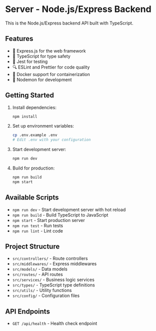 # Server - Node.js/Express Backend

This is the Node.js/Express backend API built with TypeScript.

## Features

- 🚀 Express.js for the web framework
- 📝 TypeScript for type safety
- 🧪 Jest for testing
- 🔍 ESLint and Prettier for code quality
- 🐳 Docker support for containerization
- 🔄 Nodemon for development

## Getting Started

1. Install dependencies:
   ```bash
   npm install
   ```

2. Set up environment variables:
   ```bash
   cp .env.example .env
   # Edit .env with your configuration
   ```

3. Start development server:
   ```bash
   npm run dev
   ```

4. Build for production:
   ```bash
   npm run build
   npm start
   ```

## Available Scripts

- `npm run dev` - Start development server with hot reload
- `npm run build` - Build TypeScript to JavaScript
- `npm start` - Start production server
- `npm run test` - Run tests
- `npm run lint` - Lint code

## Project Structure

- `src/controllers/` - Route controllers
- `src/middlewares/` - Express middlewares
- `src/models/` - Data models
- `src/routes/` - API routes
- `src/services/` - Business logic services
- `src/types/` - TypeScript type definitions
- `src/utils/` - Utility functions
- `src/config/` - Configuration files

## API Endpoints

- `GET /api/health` - Health check endpoint